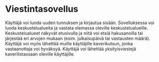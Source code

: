 # Viestintasovellus

Käyttäjä voi luoda uuden tunnuksen ja kirjautua sisään. 
Sovelluksessa voi luoda keskustelualueita ja vastata olemassa oleville keskustelualueille.
Keskustelualueet näkyvät etusivulla ja niitä voi etsiä hakusanoilla tai järjestää eri arvojen mukaan (esim. julkaisupäivä tai vastausten määrä).
Käyttäjä voi myös lähettää muille käyttäjille kaverikutsun, jonka vastaanottaja voi hyväksyä. 
Käyttäjä voi lähettää yksityisviestejä kaverilistassaan oleville käyttäjille.
